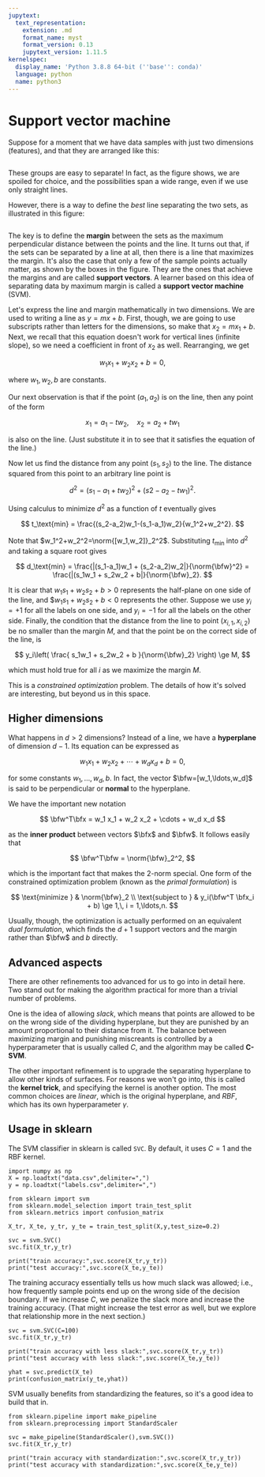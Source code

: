 ```yaml
---
jupytext:
  text_representation:
    extension: .md
    format_name: myst
    format_version: 0.13
    jupytext_version: 1.11.5
kernelspec:
  display_name: 'Python 3.8.8 64-bit (''base'': conda)'
  language: python
  name: python3
---
```


# Support vector machine

Suppose for a moment that we have data samples with just two dimensions (features), and that they are arranged like this:

```{figure} ../_static/svm_many.png
```

These groups are easy to separate! In fact, as the figure shows, we are spoiled for choice, and the possibilities span a wide range, even if we use only straight lines. 

However, there is a way to define the *best* line separating the two sets, as illustrated in this figure:

```{figure} ../_static/svm_margins.png
```

The key is to define the **margin** between the sets as the maximum perpendicular distance between the points and the line. It turns out that, if the sets can be separated by a line at all, then there is a line that maximizes the margin. It's also the case that only a few of the sample points actually matter, as shown by the boxes in the figure. They are the ones that achieve the margins and are called **support vectors**. A learner based on this idea of separating data by maximum margin is called a **support vector machine** (SVM).

Let's express the line and margin mathematically in two dimensions. We are used to writing a line as $y=mx+b$. First, though, we are going to use subscripts rather than letters for the dimensions, so make that $x_2=mx_1+b$. Next, we recall that this equation doesn't work for vertical lines (infinite slope), so we need a coefficient in front of $x_2$ as well. Rearranging, we get 

$$
w_1 x_1 + w_2 x_2 + b = 0,
$$

where $w_1,w_2,b$ are constants. 

Our next observation is that if the point $(a_1,a_2)$ is on the line, then any point of the form

$$
x_1 = a_1 - tw_2, \quad x_2 = a_2 + tw_1
$$ 

is also on the line. (Just substitute it in to see that it satisfies the equation of the line.)

Now let us find the distance from any point $(s_1,s_2)$ to the line. The distance squared from this point to an arbitrary line point is 

$$
d^2 = (s_1-a_1+tw_2)^2 + (s2-a_2-tw_1)^2.
$$

Using calculus to minimize $d^2$ as a function of $t$ eventually gives

$$
t_\text{min} = \frac{(s_2-a_2)w_1-(s_1-a_1)w_2}{w_1^2+w_2^2}.
$$

Note that $w_1^2+w_2^2=\norm{[w_1,w_2]}_2^2$. Substituting $t_\text{min}$ into $d^2$ and taking a square root gives

$$
d_\text{min} = \frac{|(s_1-a_1)w_1 + (s_2-a_2)w_2|}{\norm{\bfw}^2}
 = \frac{|(s_1w_1 + s_2w_2 + b|}{\norm{\bfw}_2}.
$$

It is clear that $w_1 s_1 + w_2 s_2 + b > 0$ represents the half-plane on one side of the line, and $$w_1 s_1 + w_2 s_2 + b < 0$ represents the other. Suppose we use $y_i=+1$ for all the labels on one side, and $y_i=-1$ for all the labels on the other side. Finally, the condition that the distance from the line to point $(x_{i,1},x_{i,2})$ be no smaller than the margin $M$, and that the point be on the correct side of the line, is 

$$
y_i\left( \frac{ s_1w_1 + s_2w_2 + b }{\norm{\bfw}_2} \right) \ge M,
$$

which must hold true for all $i$ as we maximize the margin $M$. 

This is a *constrained optimization* problem. The details of how it's solved are interesting, but beyond us in this space.

## Higher dimensions

What happens in $d>2$ dimensions? Instead of a line, we have a **hyperplane** of dimension $d-1$. Its equation can be expressed as

$$
w_1 x_1 + w_2 x_2 + \cdots + w_d x_d + b = 0,
$$

for some constants $w_1,\ldots,w_d,b$. In fact, the vector $\bfw=[w_1,\ldots,w_d]$ is said to be perpendicular or **normal** to the hyperplane. 

We have the important new notation

$$
\bfw^T\bfx = w_1 x_1 + w_2 x_2 + \cdots + w_d x_d 
$$

as the **inner product** between vectors $\bfx$ and $\bfw$. It follows easily that

$$
\bfw^T\bfw = \norm{\bfw}_2^2,
$$

which is the important fact that makes the 2-norm special. One form of the constrained optimization problem (known as the *primal formulation*) is

$$
\text{minimize } & \norm{\bfw}_2 \\ 
\text{subject to } & y_i(\bfw^T \bfx_i + b) \ge 1,\, i = 1,\ldots,n.
$$

Usually, though, the optimization is actually performed on an equivalent *dual formulation*, which finds the $d+1$ support vectors and the margin rather than $\bfw$ and $b$ directly.

## Advanced aspects

There are other refinements too advanced for us to go into in detail here. Two stand out for making the algorithm practical for more than a trivial number of problems. 

One is the idea of allowing *slack*, which means that points are allowed to be on the wrong side of the dividing hyperplane, but they are punished by an amount proportional to their distance from it. The balance between maximizing margin and punishing miscreants is controlled by a hyperparameter that is usually called $C$, and the algorithm may be called **C-SVM**.

The other important refinement is to upgrade the separating hyperplane to allow other kinds of surfaces. For reasons we won't go into, this is called the **kernel trick**, and specifying the kernel is another option. The most common choices are *linear*, which is the original hyperplane, and *RBF*, which has its own hyperparameter $\gamma$.

## Usage in sklearn

The SVM classifier in sklearn is called `SVC`. By default, it uses $C=1$ and the RBF kernel.

```{code-cell}
import numpy as np
X = np.loadtxt("data.csv",delimiter=",")
y = np.loadtxt("labels.csv",delimiter=",")

from sklearn import svm
from sklearn.model_selection import train_test_split
from sklearn.metrics import confusion_matrix

X_tr, X_te, y_tr, y_te = train_test_split(X,y,test_size=0.2)

svc = svm.SVC()
svc.fit(X_tr,y_tr)

print("train accuracy:",svc.score(X_tr,y_tr))
print("test accuracy:",svc.score(X_te,y_te))
```

The training accuracy essentially tells us how much slack was allowed; i.e., how frequently sample points end up on the wrong side of the decision boundary. If we increase $C$, we penalize the slack more and increase the training accuracy. (That might increase the test error as well, but we explore that relationship more in the next section.)

```{code-cell}
svc = svm.SVC(C=100)
svc.fit(X_tr,y_tr)

print("train accuracy with less slack:",svc.score(X_tr,y_tr))
print("test accuracy with less slack:",svc.score(X_te,y_te))

yhat = svc.predict(X_te)
print(confusion_matrix(y_te,yhat))
```

SVM usually benefits from standardizing the features, so it's a good idea to build that in.

```{code-cell}
from sklearn.pipeline import make_pipeline
from sklearn.preprocessing import StandardScaler   

svc = make_pipeline(StandardScaler(),svm.SVC())
svc.fit(X_tr,y_tr)

print("train accuracy with standardization:",svc.score(X_tr,y_tr))
print("test accuracy with standardization:",svc.score(X_te,y_te))
```


